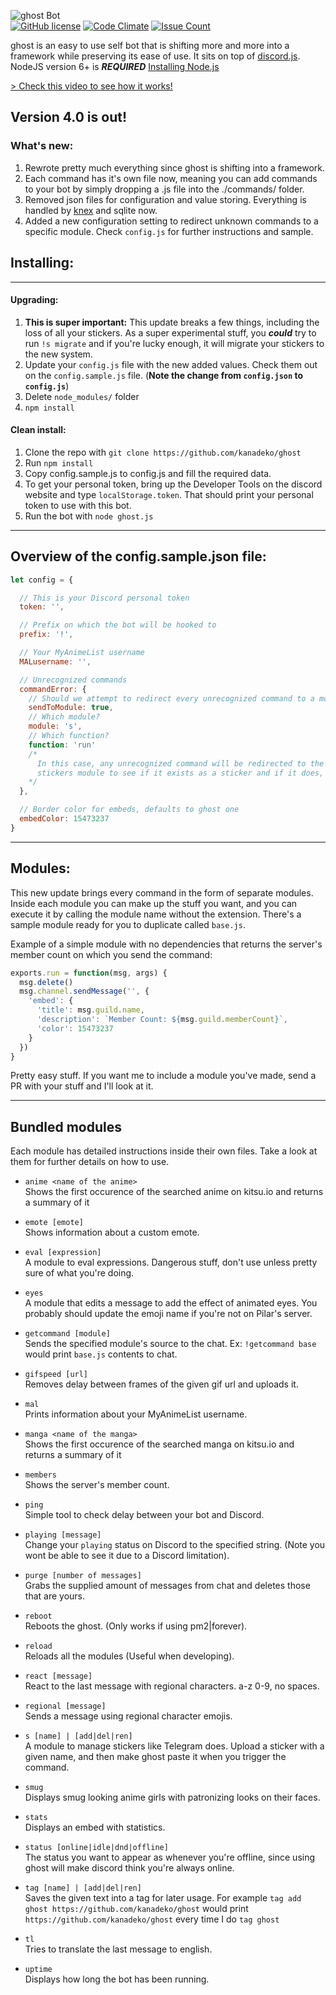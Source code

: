 ![ghost Bot](http://i.imgur.com/ohS1PwH.png)   
[![GitHub license](https://img.shields.io/badge/license-MIT-blue.svg)](https://raw.githubusercontent.com/kanadeko/ghost/master/LICENSE)
[![Code Climate](https://codeclimate.com/github/kanadeko/ghost/badges/gpa.svg)](https://codeclimate.com/github/kanadeko/ghost)
[![Issue Count](https://codeclimate.com/github/kanadeko/ghost/badges/issue_count.svg)](https://codeclimate.com/github/kanadeko/ghost)

ghost is an easy to use self bot that is shifting more and more into a framework while preserving its ease of use. It sits on top of [discord.js](https://github.com/hydrabolt/discord.js/). NodeJS version 6+ is ***REQUIRED*** [Installing Node.js](https://nodejs.org/en/download/package-manager/)

[> Check this video to see how it works!](https://my.mixtape.moe/pwcrem.webm)

## Version 4.0 is out!
### What's new:
1. Rewrote pretty much everything since ghost is shifting into a framework.
2. Each command has it's own file now, meaning you can add commands to your bot by simply dropping a .js file into the ./commands/ folder.
3. Removed json files for configuration and value storing. Everything is handled by [knex](https://knexjs.org) and sqlite now.
4. Added a new configuration setting to redirect unknown commands to a specific module. Check `config.js` for further instructions and sample.

## Installing:

---
#### Upgrading:

1. **This is super important:** This update breaks a few things, including the loss of all your stickers. As a super experimental stuff, you *__could__* try to run `!s migrate` and if you're lucky enough, it will migrate your stickers to the new system.  
2. Update your `config.js` file with the new added values. Check them out on the `config.sample.js` file. (**Note the change from `config.json` to `config.js`**)
3. Delete `node_modules/` folder
4. `npm install`

#### Clean install:
1. Clone the repo with `git clone https://github.com/kanadeko/ghost`
2. Run `npm install`
3. Copy config.sample.js to config.js and fill the required data.
4. To get your personal token, bring up the Developer Tools on the discord website and type `localStorage.token`. That should print your personal token to use with this bot.
5. Run the bot with `node ghost.js`

---

## Overview of the config.sample.json file:
```javascript
let config = {

  // This is your Discord personal token
  token: '',

  // Prefix on which the bot will be hooked to
  prefix: '!',

  // Your MyAnimeList username
  MALusername: '',

  // Unrecognized commands
  commandError: {
    // Should we attempt to redirect every unrecognized command to a module?
    sendToModule: true,
    // Which module?
    module: 's',
    // Which function?
    function: 'run'
    /*
      In this case, any unrecognized command will be redirected to the
      stickers module to see if it exists as a sticker and if it does, send it.
    */
  },

  // Border color for embeds, defaults to ghost one
  embedColor: 15473237
}
```

---

## Modules:
This new update brings every command in the form of separate modules. Inside each module you can make up the stuff you want, and you can execute it by calling the module name without the extension. There's a sample module ready for you to duplicate called `base.js`.

Example of a simple module with no dependencies that returns the server's member count on which you send the command:
```javascript
exports.run = function(msg, args) {
  msg.delete()
  msg.channel.sendMessage('', {
    'embed': {
      'title': msg.guild.name,
      'description': `Member Count: ${msg.guild.memberCount}`,
      'color': 15473237
    }
  })
}
```

Pretty easy stuff.
If you want me to include a module you've made, send a PR with your stuff and I'll look at it.

---

## Bundled modules

Each module has detailed instructions inside their own files. Take a look at them for further details on how to use.

- `anime <name of the anime>`  
  Shows the first occurence of the searched anime on kitsu.io and returns a summary of it

- `emote [emote]`  
  Shows information about a custom emote.

- `eval [expression]`  
  A module to eval expressions. Dangerous stuff, don't use unless pretty sure of what you're doing.
  
- `eyes`  
  A module that edits a message to add the effect of animated eyes. You probably should update the emoji name if you're not on Pilar's server.

- `getcommand [module]`  
  Sends the specified module's source to the chat. Ex: `!getcommand base` would print `base.js` contents to chat.

- `gifspeed [url]`  
  Removes delay between frames of the given gif url and uploads it.

- `mal`  
  Prints information about your MyAnimeList username.

- `manga <name of the manga>`  
  Shows the first occurence of the searched manga on kitsu.io and returns a summary of it

- `members`  
  Shows the server's member count.

- `ping`  
  Simple tool to check delay between your bot and Discord.

- `playing [message]`  
  Change your `playing` status on Discord to the specified string. (Note you wont be able to see it due to a Discord limitation).

- `purge [number of messages]`  
  Grabs the supplied amount of messages from chat and deletes those that are yours.

- `reboot`  
  Reboots the ghost. (Only works if using pm2|forever).

- `reload`  
  Reloads all the modules (Useful when developing).

- `react [message]`  
  React to the last message with regional characters. a-z 0-9, no spaces.

- `regional [message]`  
  Sends a message using regional character emojis.

- `s [name] | [add|del|ren]`  
  A module to manage stickers like Telegram does. Upload a sticker with a given name, and then make ghost paste it when you trigger the command.

- `smug`  
  Displays smug looking anime girls with patronizing looks on their faces.

- `stats`  
  Displays an embed with statistics.

- `status [online|idle|dnd|offline]`  
  The status you want to appear as whenever you're offline, since using ghost will make discord think you're always online.

- `tag [name] | [add|del|ren]`  
  Saves the given text into a tag for later usage. For example `tag add ghost https://github.com/kanadeko/ghost` would print `https://github.com/kanadeko/ghost` every time I do `tag ghost`

- `tl`  
  Tries to translate the last message to english. 

- `uptime`  
  Displays how long the bot has been running.
